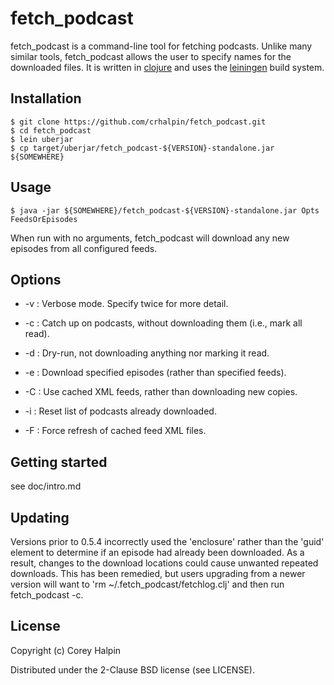 # fetch\_podcast

fetch\_podcast is a command-line tool for fetching podcasts.  Unlike many
similar tools, fetch\_podcast allows the user to specify names for the
downloaded files.  It is written in [clojure](http://clojure.org/) and uses the
[leiningen](http://leiningen.org/) build system.

## Installation

    $ git clone https://github.com/crhalpin/fetch_podcast.git
    $ cd fetch_podcast
    $ lein uberjar
    $ cp target/uberjar/fetch_podcast-${VERSION}-standalone.jar ${SOMEWHERE}

## Usage

    $ java -jar ${SOMEWHERE}/fetch_podcast-${VERSION}-standalone.jar Opts FeedsOrEpisodes

When run with no arguments, fetch\_podcast will download any new episodes from
all configured feeds.

## Options

* -v : Verbose mode.  Specify twice for more detail.

* -c : Catch up on podcasts, without downloading them (i.e., mark all read).

* -d : Dry-run, not downloading anything nor marking it read.

* -e : Download specified episodes (rather than specified feeds).

* -C : Use cached XML feeds, rather than downloading new copies.

* -i : Reset list of podcasts already downloaded.

* -F : Force refresh of cached feed XML files.

## Getting started

see doc/intro.md

## Updating

Versions prior to 0.5.4 incorrectly used the 'enclosure' rather than the 'guid'
element to determine if an episode had already been downloaded.  As a result,
changes to the download locations could cause unwanted repeated downloads.
This has been remedied, but users upgrading from a newer version will want to
'rm ~/.fetch\_podcast/fetchlog.clj' and then run fetch\_podcast -c.

## License

Copyright (c) Corey Halpin

Distributed under the 2-Clause BSD license (see LICENSE).
